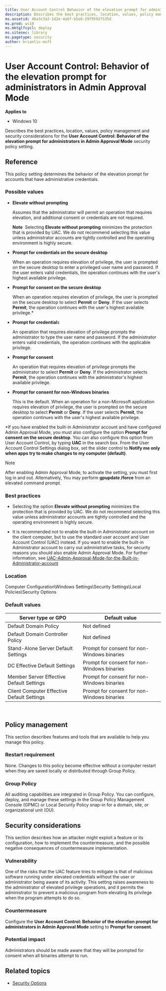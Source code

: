 ```yaml
---
title: User Account Control Behavior of the elevation prompt for administrators in Admin Approval Mode (Windows 10)
description: Describes the best practices, location, values, policy management and security considerations for the User Account Control Behavior of the elevation prompt for administrators in Admin Approval Mode security policy setting.
ms.assetid: 46a3c3a2-1d2e-4a6f-b5e6-29f9592f535d
ms.prod: ws10
ms.mktglfcycl: deploy
ms.sitesec: library
ms.pagetype: security
author: brianlic-msft
---
```


# User Account Control: Behavior of the elevation prompt for administrators in Admin Approval Mode

**Applies to**
-   Windows 10

Describes the best practices, location, values, policy management and security considerations for the **User Account Control: Behavior of the elevation prompt for administrators in Admin Approval Mode** security policy setting.

## Reference

This policy setting determines the behavior of the elevation prompt for accounts that have administrative credentials.

### Possible values

-   **Elevate without prompting**

    Assumes that the administrator will permit an operation that requires elevation, and additional consent or credentials are not required.

    **Note**  Selecting **Elevate without prompting** minimizes the protection that is provided by UAC. We do not recommend selecting this value unless administrator accounts are tightly controlled and the operating environment is highly secure.
     
-   **Prompt for credentials on the secure desktop**

    When an operation requires elevation of privilege, the user is prompted on the secure desktop to enter a privileged user name and password. If the user enters valid credentials, the operation continues with the user's highest available privilege.

-   **Prompt for consent on the secure desktop**

    When an operation requires elevation of privilege, the user is prompted on the secure desktop to select **Permit** or **Deny**. If the user selects **Permit**, the operation continues with the user's highest available privilege.*

-   **Prompt for credential**s

    An operation that requires elevation of privilege prompts the administrator to type the user name and password. If the administrator enters valid credentials, the operation continues with the applicable privilege.

-   **Prompt for consent**

    An operation that requires elevation of privilege prompts the administrator to select **Permit** or **Deny**. If the administrator selects **Permit**, the operation continues with the administrator's highest available privilege.

-   **Prompt for consent for non-Windows binaries**

    This is the default. When an operation for a non-Microsoft application requires elevation of privilege, the user is prompted on the secure desktop to select **Permit** or **Deny**. If the user selects **Permit**, the operation continues with the user's highest available privilege.

\*If you have enabled the built-in Administrator account and have configured Admin Approval Mode, you must also configure the option **Prompt for consent on the secure desktop**. You can also configure this option from User Account Control, by typing **UAC** in the search box. From the User Account Control Settings dialog box, set the slider control to **Notify me only when apps try to make changes to my computer (default)**.

> [!NOTE]
> After enabling Admin Approval Mode, to activate the setting, you must first log in and out. Alternatively, You may perform **gpupdate /force** from an elevated command prompt. 

### Best practices

-   Selecting the option **Elevate without prompting** minimizes the protection that is provided by UAC. We do not recommend selecting this value unless administrator accounts are tightly controlled and the operating environment is highly secure.

-   It is recommended not to enable the built-in Administrator account on the client computer, but to use the standard user account and User Account Control (UAC) instead. If you want to enable the built-in Administrator account to carry out administrative tasks, for security reasons you should also enable Admin Approval Mode. For further information, see [UAC-Admin-Approval-Mode-for-the-Built-in-Administrator-account](https://docs.microsoft.com/en-us/windows/device-security/security-policy-settings/user-account-control-admin-approval-mode-for-the-built-in-administrator-account)

### Location

Computer Configuration\\Windows Settings\\Security Settings\\Local Policies\\Security Options

### Default values


| Server type or GPO | Default value |
| - | - |
| Default Domain Policy | Not defined| 
| Default Domain Controller Policy | Not defined |
| Stand-Alone Server Default Settings | Prompt for consent for non-Windows binaries| 
| DC Effective Default Settings | Prompt for consent for non-Windows binaries| 
| Member Server Effective Default Settings | Prompt for consent for non-Windows binaries| 
| Client Computer Effective Default Settings | Prompt for consent for non-Windows binaries| 
 
## Policy management

This section describes features and tools that are available to help you manage this policy.

### Restart requirement

None. Changes to this policy become effective without a computer restart when they are saved locally or distributed through Group Policy.

### Group Policy

All auditing capabilities are integrated in Group Policy. You can configure, deploy, and manage these settings in the Group Policy Management Console (GPMC) or Local Security Policy snap-in for a domain, site, or organizational unit (OU).

## Security considerations

This section describes how an attacker might exploit a feature or its configuration, how to implement the countermeasure, and the possible negative consequences of countermeasure implementation.

### Vulnerability

One of the risks that the UAC feature tries to mitigate is that of malicious software running under elevated credentials without the user or administrator being aware of its activity. This setting raises awareness to the administrator of elevated privilege operations, and it permits the administrator to prevent a malicious program from elevating its privilege when the program attempts to do so.

### Countermeasure

Configure the **User Account Control: Behavior of the elevation prompt for administrators in Admin Approval Mode** setting to **Prompt for consent**.

### Potential impact

Administrators should be made aware that they will be prompted for consent when all binaries attempt to run.

## Related topics

- [Security Options](/windows/device-security/security-policy-settings/security-options)
